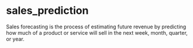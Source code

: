 # sales_prediction
Sales forecasting is the process of estimating future revenue by predicting how much of a product or service will sell in the next week, month, quarter, or year.

